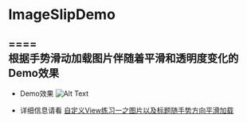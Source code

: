 # ImageSlipDemo
====  
根据手势滑动加载图片伴随着平滑和透明度变化的Demo效果
----
 - Demo效果
![Alt Text](http://img.blog.csdn.net/20160907092212531?watermark/2/text/aHR0cDovL2Jsb2cuY3Nkbi5uZXQv/font/5a6L5L2T/fontsize/400/fill/I0JBQkFCMA==/dissolve/70/gravity/Center)

 - 详细信息请看 [自定义View练习一之图片以及标题随手势方向平滑加载](http://blog.csdn.net/u013757124/article/details/52456434)
